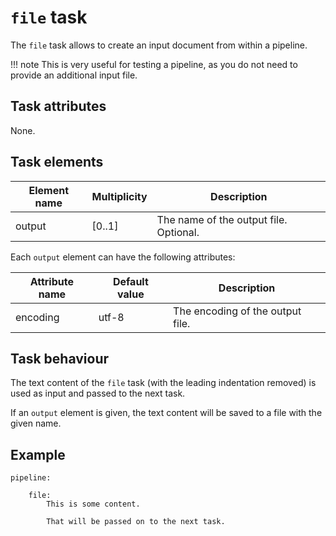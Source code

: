 # `file` task

The `file` task allows to create an input document from within a pipeline.

!!! note
    This is very useful for testing a pipeline, as you do not need to provide an additional input file.

## Task attributes

None.

## Task elements

| Element name | Multiplicity | Description                            |
| ------------ | ------------ | -------------------------------------- |
| output       | [0..1]       | The name of the output file. Optional. |

Each `output` element can have the following attributes:

| Attribute name | Default value               | Description                      |
| -------------- | --------------------------- | -------------------------------- |
| encoding       | utf-8                       | The encoding of the output file. |

## Task behaviour

The text content of the `file` task (with the leading indentation removed) is used as input and passed to the next task.

If an `output` element is given, the text content will be saved to a file with the given name.

## Example

``` klartext
pipeline:

    file:
        This is some content.

        That will be passed on to the next task.
```